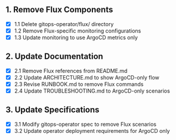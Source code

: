 ## 1. Remove Flux Components
- [x] 1.1 Delete gitops-operator/flux/ directory
- [x] 1.2 Remove Flux-specific monitoring configurations
- [x] 1.3 Update monitoring to use ArgoCD metrics only

## 2. Update Documentation
- [x] 2.1 Remove Flux references from README.md
- [x] 2.2 Update ARCHITECTURE.md to show ArgoCD-only flow
- [x] 2.3 Revise RUNBOOK.md to remove Flux commands
- [x] 2.4 Update TROUBLESHOOTING.md to ArgoCD-only scenarios

## 3. Update Specifications
- [x] 3.1 Modify gitops-operator spec to remove Flux scenarios
- [x] 3.2 Update operator deployment requirements for ArgoCD only
